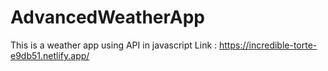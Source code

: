 # AdvancedWeatherApp
This is a weather app using API in javascript
Link : https://incredible-torte-e9db51.netlify.app/
